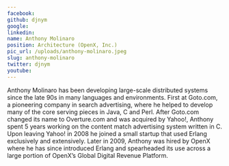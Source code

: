 ```yaml
---
facebook: 
github: djnym
google: 
linkedin: 
name: Anthony Molinaro
position: Architecture (OpenX, Inc.)
pic_url: /uploads/anthony-molinaro.jpeg
slug: anthony-molinaro
twitter: djnym
youtube: 
---
```

Anthony Molinaro has been developing large-scale distributed systems since the late 90s in many languages and environments. First at Goto.com, a pioneering company in search advertising, where he helped to develop many of the core serving pieces in Java, C and Perl. After Goto.com changed its name to Overture.com and was acquired by Yahoo!, Anthony spent 5 years working on the content match advertising system written in C. Upon leaving Yahoo! in 2008 he joined a small startup that used Erlang exclusively and extensively. Later in 2009, Anthony was hired by OpenX where he has since introduced Erlang and spearheaded its use across a large portion of OpenX’s Global Digital Revenue Platform.
